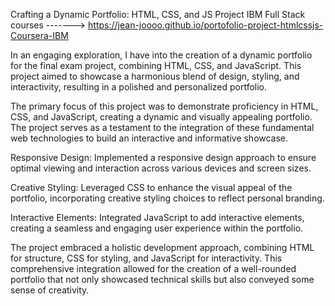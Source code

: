 Crafting a Dynamic Portfolio: HTML, CSS, and JS Project IBM Full Stack courses -------> https://jean-joooo.github.io/portofolio-project-htmlcssjs-Coursera-IBM 

In an engaging exploration, I have into the creation of a dynamic portfolio for the final exam project, combining HTML, CSS, and JavaScript. This project aimed to showcase a harmonious blend of design, styling, and interactivity, resulting in a polished and personalized portfolio.

The primary focus of this project was to demonstrate proficiency in HTML, CSS, and JavaScript, creating a dynamic and visually appealing portfolio. The project serves as a testament to the integration of these fundamental web technologies to build an interactive and informative showcase.

Responsive Design: Implemented a responsive design approach to ensure optimal viewing and interaction across various devices and screen sizes.

Creative Styling: Leveraged CSS to enhance the visual appeal of the portfolio, incorporating creative styling choices to reflect personal branding.

Interactive Elements: Integrated JavaScript to add interactive elements, creating a seamless and engaging user experience within the portfolio.

The project embraced a holistic development approach, combining HTML for structure, CSS for styling, and JavaScript for interactivity. This comprehensive integration allowed for the creation of a well-rounded portfolio that not only showcased technical skills but also conveyed some sense of creativity.
